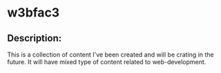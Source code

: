 # w3bfac3

## Description:
This is a collection of content I've been created and will be crating in the future. It will have mixed type of content related to web-development.
